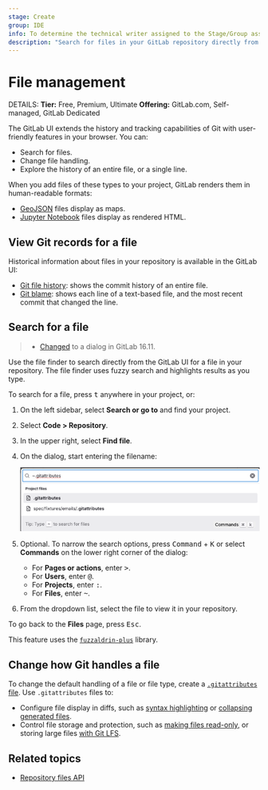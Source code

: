 ```yaml
---
stage: Create
group: IDE
info: To determine the technical writer assigned to the Stage/Group associated with this page, see https://handbook.gitlab.com/handbook/product/ux/technical-writing/#assignments
description: "Search for files in your GitLab repository directly from the GitLab user interface."
---
```


# File management

DETAILS:
**Tier:** Free, Premium, Ultimate
**Offering:** GitLab.com, Self-managed, GitLab Dedicated

The GitLab UI extends the history and tracking capabilities of Git with user-friendly
features in your browser. You can:

- Search for files.
- Change file handling.
- Explore the history of an entire file, or a single line.

When you add files of these types to your project, GitLab renders them in human-readable formats:

- [GeoJSON](../geojson.md) files display as maps.
- [Jupyter Notebook](../jupyter_notebooks/index.md) files display as rendered HTML.

## View Git records for a file

Historical information about files in your repository is available in the GitLab UI:

- [Git file history](../git_history.md): shows the commit history of an entire file.
- [Git blame](../git_blame.md): shows each line of a text-based file, and the most
  recent commit that changed the line.

## Search for a file

> - [Changed](https://gitlab.com/gitlab-org/gitlab/-/merge_requests/148025) to a dialog in GitLab 16.11.

Use the file finder to search directly from the GitLab UI for a file in your repository.
The file finder uses fuzzy search and highlights results as you type.

To search for a file, press <kbd>t</kbd> anywhere in your project, or:

1. On the left sidebar, select **Search or go to** and find your project.
1. Select **Code > Repository**.
1. In the upper right, select **Find file**.
1. On the dialog, start entering the filename:

   ![Find file button](img/file_finder_v17_2.png)

1. Optional. To narrow the search options, press <kbd>Command</kbd> + <kbd>K</kbd> or
   select **Commands** on the lower right corner of the dialog:
   - For **Pages or actions**, enter <kbd>></kbd>.
   - For **Users**, enter <kbd>@</kbd>.
   - For **Projects**, enter <kbd>:</kbd>.
   - For **Files**, enter <kbd>~</kbd>.
1. From the dropdown list, select the file to view it in your repository.

To go back to the **Files** page, press <kbd>Esc</kbd>.

This feature uses the [`fuzzaldrin-plus`](https://github.com/jeancroy/fuzz-aldrin-plus) library.

## Change how Git handles a file

To change the default handling of a file or file type, create a
[`.gitattributes` file](../../git_attributes.md). Use `.gitattributes` files to:

- Configure file display in diffs, such as [syntax highlighting](../../highlighting.md)
  or [collapsing generated files](../../merge_requests/changes.md#collapse-generated-files).
- Control file storage and protection, such as [making files read-only](../../file_lock.md),
  or storing large files [with Git LFS](../../../../topics/git/lfs/index.md).

## Related topics

- [Repository files API](../../../../api/repository_files.md)
